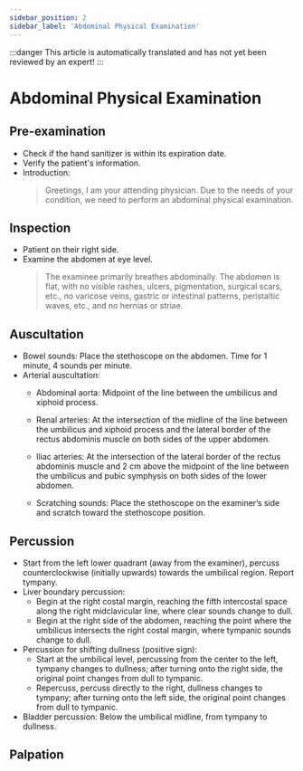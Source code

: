 ```yaml
---
sidebar_position: 2
sidebar_label: 'Abdominal Physical Examination'
---
```


:::danger
This article is automatically translated and has not yet been reviewed by an expert!
:::

# Abdominal Physical Examination

## Pre-examination

- Check if the hand sanitizer is within its expiration date.
- Verify the patient's information.
- Introduction:
  > Greetings, I am your attending physician. Due to the needs of your condition, we need to perform an abdominal physical examination.

## Inspection

- Patient on their right side.
- Examine the abdomen at eye level.
  > The examinee primarily breathes abdominally. The abdomen is flat, with no visible rashes, ulcers, pigmentation, surgical scars, etc., no varicose veins, gastric or intestinal patterns, peristaltic waves, etc., and no hernias or striae.

## Auscultation

- Bowel sounds: Place the stethoscope on the abdomen. Time for 1 minute, 4 sounds per minute.
- Arterial auscultation:
  - Abdominal aorta: Midpoint of the line between the umbilicus and xiphoid process.
  - Renal arteries: At the intersection of the midline of the line between the umbilicus and xiphoid process and the lateral border of the rectus abdominis muscle on both sides of the upper abdomen.
  - Iliac arteries: At the intersection of the lateral border of the rectus abdominis muscle and 2 cm above the midpoint of the line between the umbilicus and pubic symphysis on both sides of the lower abdomen.

  - Scratching sounds: Place the stethoscope on the examiner’s side and scratch toward the stethoscope position.

## Percussion

- Start from the left lower quadrant (away from the examiner), percuss counterclockwise (initially upwards) towards the umbilical region. Report tympany.
- Liver boundary percussion:
  - Begin at the right costal margin, reaching the fifth intercostal space along the right midclavicular line, where clear sounds change to dull.
  - Begin at the right side of the abdomen, reaching the point where the umbilicus intersects the right costal margin, where tympanic sounds change to dull.
- Percussion for shifting dullness (positive sign):
  - Start at the umbilical level, percussing from the center to the left, tympany changes to dullness; after turning onto the right side, the original point changes from dull to tympanic.
  - Repercuss, percuss directly to the right, dullness changes to tympany; after turning onto the left side, the original point changes from dull to tympanic.
- Bladder percussion: Below the umbilical midline, from tympany to dullness.

## Palpation
